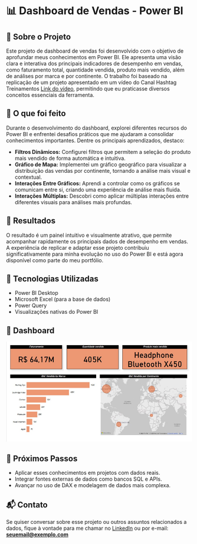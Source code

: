 
# 📊 Dashboard de Vendas - Power BI

## 🧠 Sobre o Projeto

Este projeto de dashboard de vendas foi desenvolvido com o objetivo de aprofundar meus conhecimentos em Power BI. Ele apresenta uma visão clara e interativa dos principais indicadores de desempenho em vendas, como faturamento total, quantidade vendida, produto mais vendido, além de análises por marca e por continente. O trabalho foi baseado na replicação de um projeto apresentado em um vídeo do Canal Hashtag Treinamentos [Link do vídeo](https://www.youtube.com/watch?v=cLwA7_hW8dA&list=PLQlQvFQvLm4qTXWLNIIc5-UleOWabjv5i&index=8), permitindo que eu praticasse diversos conceitos essenciais da ferramenta.

## 💼 O que foi feito

Durante o desenvolvimento do dashboard, explorei diferentes recursos do Power BI e enfrentei desafios práticos que me ajudaram a consolidar conhecimentos importantes. Dentre os principais aprendizados, destaco:

- **Filtros Dinâmicos:** Configurei filtros que permitem a seleção do produto mais vendido de forma automática e intuitiva.
- **Gráfico de Mapa:** Implementei um gráfico geográfico para visualizar a distribuição das vendas por continente, tornando a análise mais visual e contextual.
- **Interações Entre Gráficos:** Aprendi a controlar como os gráficos se comunicam entre si, criando uma experiência de análise mais fluida.
- **Interações Múltiplas:** Descobri como aplicar múltiplas interações entre diferentes visuais para análises mais profundas.

## 🧾 Resultados

O resultado é um painel intuitivo e visualmente atrativo, que permite acompanhar rapidamente os principais dados de desempenho em vendas. A experiência de replicar e adaptar esse projeto contribuiu significativamente para minha evolução no uso do Power BI e está agora disponível como parte do meu portfólio.

## 📌 Tecnologias Utilizadas

- Power BI Desktop  
- Microsoft Excel (para a base de dados)  
- Power Query  
- Visualizações nativas do Power BI  

## 📸 Dashboard

![Dashboard de Vendas](./dashboard.jpg)

## 🚀 Próximos Passos

- Aplicar esses conhecimentos em projetos com dados reais.
- Integrar fontes externas de dados como bancos SQL e APIs.
- Avançar no uso de DAX e modelagem de dados mais complexa.

## 📬 Contato

Se quiser conversar sobre esse projeto ou outros assuntos relacionados a dados, fique à vontade para me chamar no [LinkedIn](#) ou por e-mail: **seuemail@exemplo.com**
